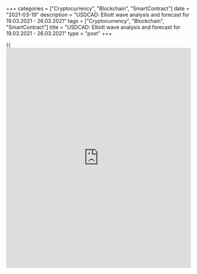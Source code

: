 +++
categories = ["Cryptocurrency", "Blockchain", "SmartContract"]
date = "2021-03-19"
description = "USDCAD: Elliott wave analysis and forecast for 19.03.2021 - 26.03.2021"
tags = ["Cryptocurrency", "Blockchain", "SmartContract"]
title = "USDCAD: Elliott wave analysis and forecast for 19.03.2021 - 26.03.2021"
type = "post"
+++

{{<iframe id="large-banner" src="https://www.bounty.group/#slide=5.0" width="100%" height="600" scrolling="no" style="border: 0px solid rgb(216, 221, 230); border-radius: 3px;">}}

2021-03-19

2021-03-19

USDCAD: Elliott wave analysis and forecast for 19.03.2021 –
26.03.2021Alex Geuta

 **Main scenario:** consider short positions from corrections below the
level of 1.2740 with a target of 1.2300 – 1.2200.

 **Alternative scenario:** breakout and consolidation above the level of
1.2740 will allow the pair to continue rising to the levels of 1.2989 –
1.3308.

 **Analysis:** Daily time frame: wave (С) of 4 of larger degree
continues developing, with the first wave 1 of (C) forming inside. The
fifth wave v of 1 is forming on the H4 time frame, with wave (v) of v of
smaller degree developing inside. The third wave of smaller degree iii
of (v) appeared to have formed on the H1 time frame, and a local
correction is developing in the form of wave iv of (v). If the
presumption is correct, the pair will continue to fall to the levels of
1.2300 – 1.2200 after correction. The level of 1.2740 is critical in
this scenario, as the breakout will enable the pair to continue rising
to the levels of 1.2989 – 1.3308.

* * *

* * *



## Price chart of USDCAD in real time mode

The content of this article reflects the author’s opinion and does not
necessarily reflect the official position of LiteForex. The material
published on this page is provided for informational purposes only and
should not be considered as the provision of investment advice for the
purposes of Directive 2004/39/EC.

Rate this article:

{{value}}

( {{count}} {{title}} )